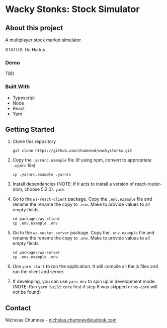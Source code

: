 # Wacky Stonks: Stock Simulator

## About this project
A multiplayer stock market simulator.

STATUS: On Hiatus

### Demo
TBD

### Built With
- Typescript
- Node
- React
- Yarn

## Getting Started
1) Clone this repository

    ```git clone https://github.com/chumnend/wackystonks.git```

2) Copy the `.yarnrc.example` file (If using npm, convert to appropriate `.npmrc` file)
    ```
    cp .yarnrc.example .yarnrc
    ```

3) Install dependencies (NOTE: If it acts to install a version of react-router-dom, choose 5.2.0). 
     ```yarn```

4) Go to the `ws-react-client` package. Copy the `.env.example` file and rename the  rename the copy to `.env`. Make to provide values to all empty fields.
    ```
    cd packages/ws-client
    cp .env.example .env
    ```

5) Go to the `ws-socket-server` package. Copy the `.env.example` file and rename the  rename the copy to `.env`. Make to provide values to all empty fields.
    ```
    cd packages/ws-server
    cp .env.example .env
    ```

6) Use `yarn start` to run the application. It will compile all the js files and run the client and server. 

7) If developing, you can use `yarn dev` to spin up in development mode. (NOTE: Run `yarn build:core` first if step 6 was skipped or `ws-core` will not be found)

## Contact
Nicholas Chumney - [nicholas.chumney@outlook.com](nicholas.chumney@outlook.com) 

